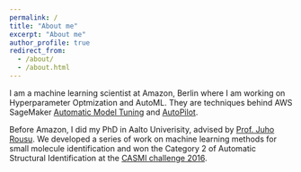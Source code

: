 ```yaml
---
permalink: /
title: "About me"
excerpt: "About me"
author_profile: true
redirect_from: 
  - /about/
  - /about.html
---
```


I am a machine learning scientist at Amazon, Berlin where I am working on Hyperparameter Optmization and AutoML. They are techniques behind AWS SageMaker [Automatic Model Tuning](https://docs.aws.amazon.com/sagemaker/latest/dg/automatic-model-tuning.html) and [AutoPilot](https://aws.amazon.com/sagemaker/autopilot/). 

Before Amazon, I did my PhD in Aalto Univerisity, advised by [Prof. Juho Rousu](https://people.aalto.fi/juho.rousu). We developed a series of work on machine learning methods for small molecule identification and won the Category 2 of Automatic Structural Identification at the [CASMI challenge 2016](http://www.casmi-contest.org/2016/results.shtml).
